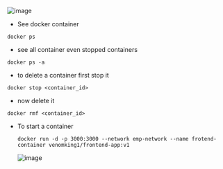   ![image](https://github.com/user-attachments/assets/6fa38fe8-1991-4fa1-ab8a-8cb40f392199)

-  See docker container
  ```
  docker ps
  ```

-  see all container even stopped containers
  ```
  docker ps -a
  ```

-  to delete a container first stop it 
  ```
  docker stop <container_id>
  ```

-  now delete it
  ```
  docker rmf <container_id>
  ```


- To start a container
  ```
  docker run -d -p 3000:3000 --network emp-network --name frotend-container venomking1/frontend-app:v1
  ```

  ![image](https://github.com/user-attachments/assets/bcfc5e8f-bccc-45dc-9af1-b4a1fee4b6fe)
